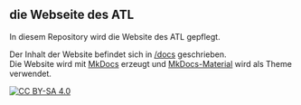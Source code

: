 ## die Webseite des ATL

In diesem Repository wird die Website des ATL gepflegt.

Der Inhalt der Website befindet sich in [/docs](https://github.com/advanced-technology-lab/website/tree/main/docs) geschrieben.  
Die Website wird mit [MkDocs](https://www.mkdocs.org/) erzeugt und [MkDocs-Material](https://squidfunk.github.io/mkdocs-material/) wird als Theme verwendet.


[![CC BY-SA 4.0][cc-by-sa-shield]][cc-by-sa]

[cc-by-sa]: http://creativecommons.org/licenses/by-sa/4.0/
[cc-by-sa-shield]: https://img.shields.io/badge/License-CC%20BY--SA%204.0-lightgrey.svg
